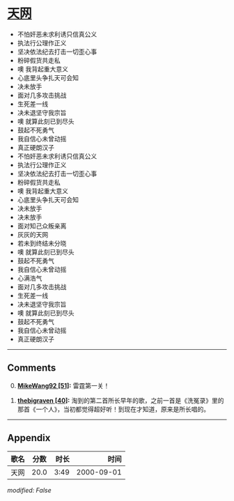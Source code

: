 # [天网](https://music.163.com/song?id=25870066)

* 不怕奸恶未求利诱只信真公义
* 执法行公理作正义
* 坚决依法纪去打击一切歪心事
* 粉碎假货共走私
* 噢 我背起重大意义
* 心底里头争扎天可会知
* 决未放手
* 面对几多攻击挑战
* 生死差一线
* 决未退坚守我宗旨
* 噢 就算此刻已到尽头
* 鼓起不死勇气
* 我自信心未曾动摇
* 真正硬朗汉子
* 不怕奸恶未求利诱只信真公义
* 执法行公理作正义
* 坚决依法纪去打击一切歪心事
* 粉碎假货共走私
* 噢 我背起重大意义
* 心底里头争扎天可会知
* 决未放手
* 决未放手
* 面对知己众叛亲离
* 灰灰的天网
* 若未到终结未分晓
* 噢 就算此刻已到尽头
* 鼓起不死勇气
* 我自信心未曾动摇
* 心满浩气
* 面对几多攻击挑战
* 生死差一线
* 决未退坚守我宗旨
* 噢 就算此刻已到尽头
* 鼓起不死勇气
* 我自信心未曾动摇
* 真正硬朗汉子


---

## Comments
0. **[MikeWang92 \[51\]](https://music.163.com/#/user/home?id=126225):** 雷霆第一关！

1. **[thebigraven \[40\]](https://music.163.com/#/user/home?id=55216740):** 淘到的第二首所长早年的歌，之前一首是《洗冤录》里的那首《一个人》，当初都觉得超好听！到现在才知道，原来是所长唱的。



---

## Appendix

|歌名|分数|时长|时间|
|:---|:---:|---:|---:|
|天网|20.0|3:49|2000-09-01

*modified: False*